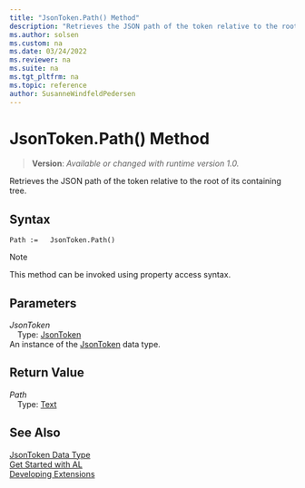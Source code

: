 ```yaml
---
title: "JsonToken.Path() Method"
description: "Retrieves the JSON path of the token relative to the root of its containing tree."
ms.author: solsen
ms.custom: na
ms.date: 03/24/2022
ms.reviewer: na
ms.suite: na
ms.tgt_pltfrm: na
ms.topic: reference
author: SusanneWindfeldPedersen
---
```

[//]: # (START>DO_NOT_EDIT)
[//]: # (IMPORTANT:Do not edit any of the content between here and the END>DO_NOT_EDIT.)
[//]: # (Any modifications should be made in the .xml files in the ModernDev repo.)
# JsonToken.Path() Method
> **Version**: _Available or changed with runtime version 1.0._

Retrieves the JSON path of the token relative to the root of its containing tree.


## Syntax
```AL
Path :=   JsonToken.Path()
```
> [!NOTE]
> This method can be invoked using property access syntax.
## Parameters
*JsonToken*  
&emsp;Type: [JsonToken](jsontoken-data-type.md)  
An instance of the [JsonToken](jsontoken-data-type.md) data type.  

## Return Value
*Path*  
&emsp;Type: [Text](../text/text-data-type.md)  



[//]: # (IMPORTANT: END>DO_NOT_EDIT)
## See Also
[JsonToken Data Type](jsontoken-data-type.md)  
[Get Started with AL](../../devenv-get-started.md)  
[Developing Extensions](../../devenv-dev-overview.md)
